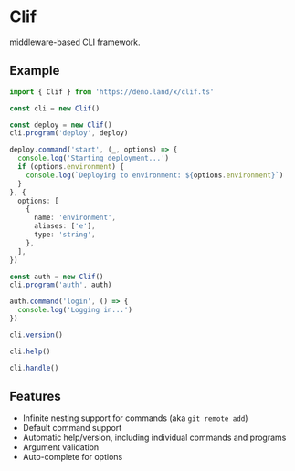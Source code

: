 # Clif

middleware-based CLI framework.

## Example

```ts
import { Clif } from 'https://deno.land/x/clif.ts'

const cli = new Clif()

const deploy = new Clif()
cli.program('deploy', deploy)

deploy.command('start', (_, options) => {
  console.log('Starting deployment...')
  if (options.environment) {
    console.log(`Deploying to environment: ${options.environment}`)
  }
}, {
  options: [
    {
      name: 'environment',
      aliases: ['e'],
      type: 'string',
    },
  ],
})

const auth = new Clif()
cli.program('auth', auth)

auth.command('login', () => {
  console.log('Logging in...')
})

cli.version()

cli.help()

cli.handle()
```

## Features

- Infinite nesting support for commands (aka `git remote add`)
- Default command support
- Automatic help/version, including individual commands and programs
- Argument validation
- Auto-complete for options